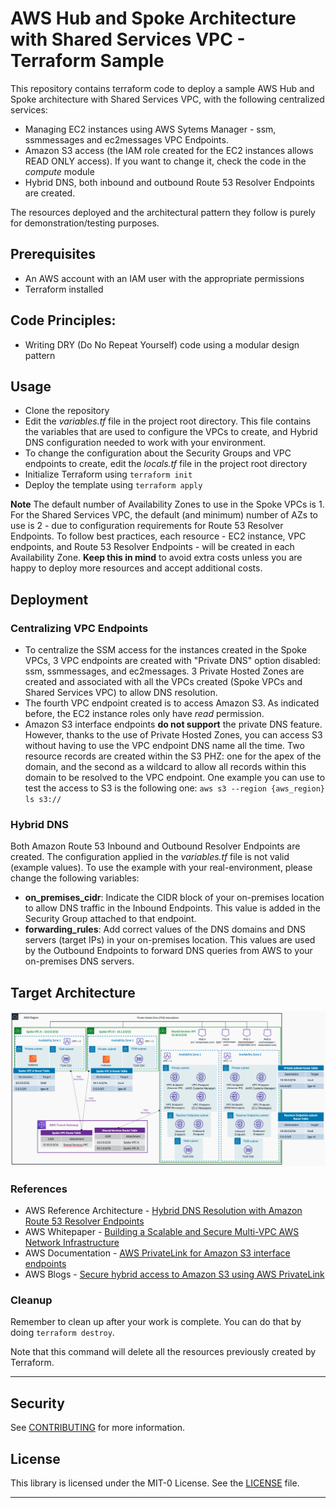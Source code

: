 # AWS Hub and Spoke Architecture with Shared Services VPC - Terraform Sample

This repository contains terraform code to deploy a sample AWS Hub and Spoke architecture with Shared Services VPC, with the following centralized services:

- Managing EC2 instances using AWS Sytems Manager - ssm, ssmmessages and ec2messages VPC Endpoints.
- Amazon S3 access (the IAM role created for the EC2 instances allows READ ONLY access). If you want to change it, check the code in the *compute* module
- Hybrid DNS, both inbound and outbound Route 53 Resolver Endpoints are created.

The resources deployed and the architectural pattern they follow is purely for demonstration/testing purposes.

## Prerequisites

- An AWS account with an IAM user with the appropriate permissions
- Terraform installed

## Code Principles:

- Writing DRY (Do No Repeat Yourself) code using a modular design pattern

## Usage

- Clone the repository
- Edit the *variables.tf* file in the project root directory. This file contains the variables that are used to configure the VPCs to create, and Hybrid DNS configuration needed to work with your environment.
- To change the configuration about the Security Groups and VPC endpoints to create, edit the *locals.tf* file in the project root directory
- Initialize Terraform using `terraform init`
- Deploy the template using `terraform apply`

**Note** The default number of Availability Zones to use in the Spoke VPCs is 1. For the Shared Services VPC, the default (and minimum) number of AZs to use is 2 - due to configuration requirements for Route 53 Resolver Endpoints. To follow best practices, each resource - EC2 instance, VPC endpoints, and Route 53 Resolver Endpoints - will be created in each Availability Zone. **Keep this in mind** to avoid extra costs unless you are happy to deploy more resources and accept additional costs.

## Deployment

### Centralizing VPC Endpoints

- To centralize the SSM access for the instances created in the Spoke VPCs, 3 VPC endpoints are created with "Private DNS" option disabled: ssm, ssmmessages, and ec2messages. 3 Private Hosted Zones are created and associated with all the VPCs created (Spoke VPCs and Shared Services VPC) to allow DNS resolution.
- The fourth VPC endpoint created is to access Amazon S3. As indicated before, the EC2 instance roles only have *read* permission. 
- Amazon S3 interface endpoints **do not support** the private DNS feature. However, thanks to the use of Private Hosted Zones, you can access S3 without having to use the VPC endpoint DNS name all the time. Two resource records are created within the S3 PHZ: one for the apex of the domain, and the second as a wildcard to allow all records within this domain to be resolved to the VPC endpoint. One example you can use to test the access to S3 is the following one: `aws s3 --region {aws_region} ls s3://`

### Hybrid DNS

Both Amazon Route 53 Inbound and Outbound Resolver Endpoints are created. The configuration applied in the *variables.tf* file is not valid (example values). To use the example with your real-environment, please change the following variables:

- **on_premises_cidr**: Indicate the CIDR block of your on-premises location to allow DNS traffic in the Inbound Endpoints. This value is added in the Security Group attached to that endpoint.
- **forwarding_rules**: Add correct values of the DNS domains and DNS servers (target IPs) in your on-premises location. This values are used by the Outbound Endpoints to forward DNS queries from AWS to your on-premises DNS servers.

## Target Architecture

![Architecture diagram](./images/architecture_diagram.png)

### References

- AWS Reference Architecture - [Hybrid DNS Resolution with Amazon Route 53 Resolver Endpoints](https://d1.awsstatic.com/architecture-diagrams/ArchitectureDiagrams/hybrid-dns_route53-resolver-endpoint-ra.pdf)
- AWS Whitepaper - [Building a Scalable and Secure Multi-VPC AWS Network Infrastructure](https://docs.aws.amazon.com/whitepapers/latest/building-scalable-secure-multi-vpc-network-infrastructure/welcome.html)
- AWS Documentation - [AWS PrivateLink for Amazon S3 interface endpoints](https://docs.aws.amazon.com/AmazonS3/latest/userguide/privatelink-interface-endpoints.html#accessing-s3-interface-endpoints)
- AWS Blogs - [Secure hybrid access to Amazon S3 using AWS PrivateLink](https://aws.amazon.com/blogs/networking-and-content-delivery/secure-hybrid-access-to-amazon-s3-using-aws-privatelink/)

### Cleanup

Remember to clean up after your work is complete. You can do that by doing `terraform destroy`.

Note that this command will delete all the resources previously created by Terraform.

------

## Security

See [CONTRIBUTING](CONTRIBUTING.md) for more information.

## License

This library is licensed under the MIT-0 License. See the [LICENSE](LICENSE) file.

------